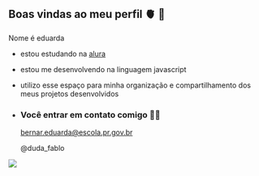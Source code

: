 ## Boas vindas ao meu perfil 🫀 🐤

Nome é eduarda

- estou estudando na [alura](https://www.alura.com.br)
- estou me desenvolvendo na linguagem javascript
- utilizo esse espaço para minha organização e compartilhamento dos meus projetos desenvolvidos

- ### Você entrar em contato comigo 🍩📸

  bernar.eduarda@escola.pr.gov.br

  @duda_fablo

![](https://media1.tenor.com/m/AQQS6bMiRB8AAAAC/flamengo-segue-o-lider.gif)
